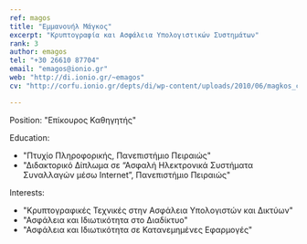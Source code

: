 ```yaml
---
ref: magos
title: "Εμμανουήλ Μάγκος"
excerpt: "Κρυπτογραφία και Ασφάλεια Υπολογιστικών Συστημάτων"
rank: 3
author: emagos
tel: "+30 26610 87704"
email: "emagos@ionio.gr"
web: "http://di.ionio.gr/~emagos"
cv: "http://corfu.ionio.gr/depts/di/wp-content/uploads/2010/06/magkos_cv_gr_2014.pdf"

---
```


Position: "Επίκουρος Καθηγητής"

Education:
  - "Πτυχίο Πληροφορικής, Πανεπιστήμιο Πειραιώς"
  - "Διδακτορικό Δίπλωμα σε “Ασφαλή Ηλεκτρονικά Συστήματα Συναλλαγών μέσω Internet”, Πανεπιστήμιο Πειραιώς"
  
Interests:
  - "Κρυπτογραφικές Τεχνικές στην Ασφάλεια Υπολογιστών και Δικτύων"
  - "Ασφάλεια και Ιδιωτικότητα στο Διαδίκτυο"
  - "Ασφάλεια και Ιδιωτικότητα σε Κατανεμημένες Εφαρμογές"

  
  
  
